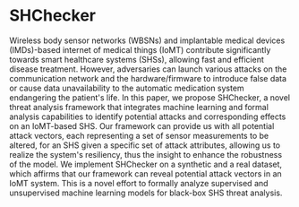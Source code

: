 # SHChecker
Wireless body sensor networks (WBSNs) and implantable medical devices (IMDs)-based internet of medical things (IoMT) contribute significantly towards
smart healthcare systems (SHSs), allowing fast and efficient disease treatment. However, adversaries can launch various attacks on the communication network and the hardware/firmware to introduce false data or cause data unavailability to the automatic medication system endangering the patient's life. In this paper, we propose SHChecker, a novel threat analysis framework that integrates machine learning and formal analysis capabilities to identify potential attacks and corresponding effects on an IoMT-based SHS. Our framework can provide us with all potential attack vectors, each representing a set of sensor measurements to be altered, for an SHS given a specific set of attack attributes, allowing us to realize the system's resiliency, thus the insight to enhance the robustness of the model. We implement SHChecker on a synthetic and a real dataset, which affirms that our framework can reveal potential attack vectors in an IoMT system. This is a novel effort to formally analyze supervised and unsupervised machine learning models for black-box SHS threat analysis.
